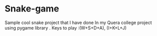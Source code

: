# Snake-game
Sample cool snake project that I have done  In my Quera college project using pygame library . 
Keys to play :(W+S+D+A), (I+K+L+J)


